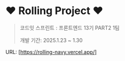 # ❤️ Rolling Project ❤️

> 코드잇 스프린트 : 프론트엔드 13기 PART2 1팀
>
> 개발 기간: 2025.1.23 ~ 1.30

URL: [https://rolling-navy.vercel.app/]

